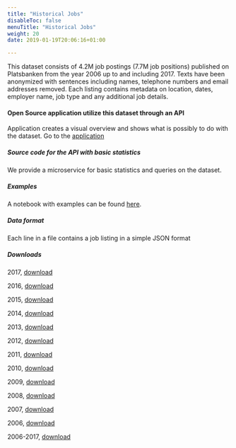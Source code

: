 ```yaml
---
title: "Historical Jobs"
disableToc: false
menuTitle: "Historical Jobs"
weight: 20
date: 2019-01-19T20:06:16+01:00

---
```


This dataset consists of 4.2M job postings (7.7M job positions) published on Platsbanken from the year 2006 up to and including 2017. Texts have been anonymized with sentences including names, telephone numbers and email addresses removed.
Each listing contains metadata on location, dates, employer name, job type and any additional job details.

#### Open Source application utilize this dataset through an API
Application creates a visual overview and shows what is possibly to do with the dataset.
Go to the [application](http://historik.azurewebsites.net/)


##### Source code for the API with basic statistics
We provide a microservice for basic statistics and queries on the dataset.

##### Examples
A notebook with examples can be found [here](https://github.com/simonbe/afhistorik/blob/master/notebooks/API_description.ipynb).

##### Data format
Each line in a file contains a job listing in a simple JSON format

##### Downloads
2017, [download](https://simonbe.blob.core.windows.net/afhistorik/2017.zip)

2016, [download](https://simonbe.blob.core.windows.net/afhistorik/2016.zip)

2015, [download](https://simonbe.blob.core.windows.net/afhistorik/2015.zip)

2014, [download](https://simonbe.blob.core.windows.net/afhistorik/2014.zip)

2013, [download](https://simonbe.blob.core.windows.net/afhistorik/2013.zip)

2012, [download](https://simonbe.blob.core.windows.net/afhistorik/2012.zip)

2011, [download](https://simonbe.blob.core.windows.net/afhistorik/2011.zip)

2010, [download](https://simonbe.blob.core.windows.net/afhistorik/2010.zip)

2009, [download](https://simonbe.blob.core.windows.net/afhistorik/2009.zip)

2008, [download](https://simonbe.blob.core.windows.net/afhistorik/2008.zip)

2007, [download](https://simonbe.blob.core.windows.net/afhistorik/2007.zip)

2006, [download](https://simonbe.blob.core.windows.net/afhistorik/2006.zip)

2006-2017, [download](https://simonbe.blob.core.windows.net/afhistorik/pb2006_2017.zip)
